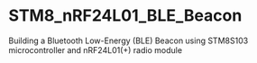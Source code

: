 # STM8_nRF24L01_BLE_Beacon
Building a Bluetooth Low-Energy (BLE) Beacon using STM8S103 microcontroller and nRF24L01(+) radio module
